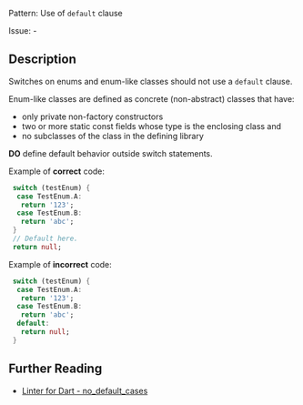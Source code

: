 Pattern: Use of `default` clause

Issue: -

## Description

Switches on enums and enum-like classes should not use a `default` clause.

Enum-like classes are defined as concrete (non-abstract) classes that have:
 * only private non-factory constructors
 * two or more static const fields whose type is the enclosing class and
 * no subclasses of the class in the defining library

**DO** define default behavior outside switch statements.

Example of **correct** code:

```dart
 switch (testEnum) {
  case TestEnum.A:
   return '123';
  case TestEnum.B:
   return 'abc';
 }
 // Default here.
 return null;
```

Example of **incorrect** code:

```dart
 switch (testEnum) {
  case TestEnum.A:
   return '123';
  case TestEnum.B:
   return 'abc';
  default:
   return null;
 }
```

## Further Reading

* [Linter for Dart - no_default_cases](https://dart-lang.github.io/linter/lints/no_default_cases.html)